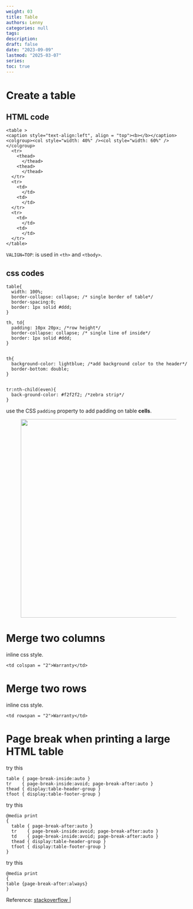 ```yaml
---
weight: 03
title: Table
authors: Lenny
categories: null
tags: 
description: 
draft: false
date: "2023-09-09"
lastmod: "2025-03-07"
series:
toc: true
---
```



<!--more-->

# Create a table

## HTML code
```
<table >
<caption style="text-align:left", align = "top"><b></b></caption>
<colgroup><col style="width: 40%" /><col style="width: 60%" />
</colgroup>
  <tr>
    <thead>
      </thead>
    <thead>
      </thead>
  </tr>
  <tr>
    <td>
      </td>
    <td>
      </td>
  </tr>
  <tr>
    <td>
      </td>
    <td>
      </td>
  </tr>
</table>

```

`VALIGN=TOP`: is used in `<th>` and `<tbody>`.  

## css codes
```
table{
  width: 100%;
  border-collapse: collapse; /* single border of table*/
  border-spacing:0;
  border: 1px solid #ddd;
}

th, td{
  padding: 10px 20px; /*row height*/
  border-collapse: collapse; /* single line of inside*/
  border: 1px solid #ddd;
}


th{
  background-color: lightblue; /*add background color to the header*/
  border-bottom: double;
}


tr:nth-child(even){
  back-ground-color: #f2f2f2; /*zebra strip*/
}
```

use the CSS `padding` property to add padding on table <b>cells</b>.

<figure>
  <img width = "540" src = "/docs/images/Screenshot 2023-09-09 150734.png"/>
  <figcaption class = "bottom"></figcaption>
</figure>


# Merge two columns

inline css style.   
```
<td colspan = "2">Warranty</td>
```

# Merge two rows

inline css style.   
```
<td rowspan = "2">Warranty</td>
```

# Page break when printing a large HTML table

try this
```
table { page-break-inside:auto }
tr    { page-break-inside:avoid; page-break-after:auto }
thead { display:table-header-group }
tfoot { display:table-footer-group }
```

try this
```
@media print
{
  table { page-break-after:auto }
  tr    { page-break-inside:avoid; page-break-after:auto }
  td    { page-break-inside:avoid; page-break-after:auto }
  thead { display:table-header-group }
  tfoot { display:table-footer-group }
}
```

try this
```
@media print
{
table {page-break-after:always}
}

```

Reference: <a href = "https://stackoverflow.com/questions/1763639/how-to-deal-with-page-breaks-when-printing-a-large-html-table" target="_blank" rel="noopener noreferrer">stackoverflow | </a>